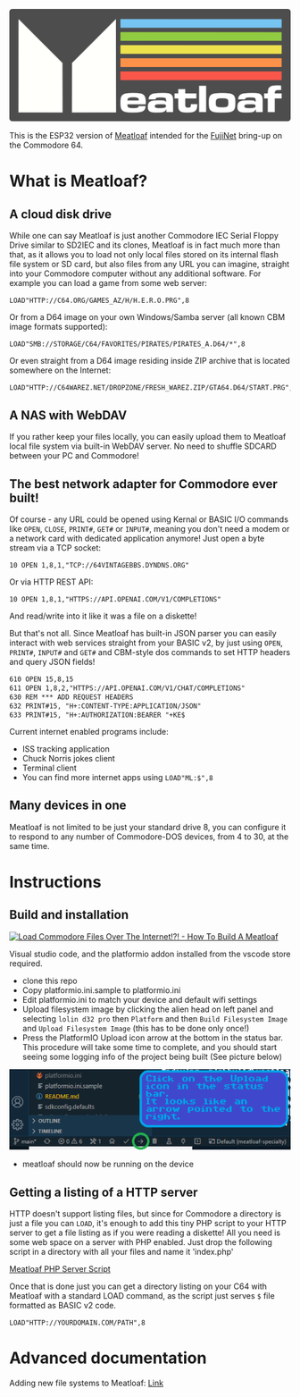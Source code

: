 [![Meatloaf (C64/C128/VIC20/+4)](images/meatloaf.logo.png)](https://meatloaf.cc)

This is the ESP32 version of [Meatloaf](https://github.com/idolpx/meatloaf) intended for the [FujiNet](https://github.com/FujiNetWIFI/) bring-up on the Commodore 64.

# What is Meatloaf?

## A cloud disk drive

While one can say Meatloaf is just another Commodore IEC Serial Floppy Drive similar to SD2IEC and its clones, Meatloaf is in fact much more than that, as it allows you to load not only local files stored on its internal flash file system or SD card, but also files from any URL you can imagine, straight into your Commodore computer without any additional software. For example you can load a game from some web server:

```BASIC
LOAD"HTTP://C64.ORG/GAMES_AZ/H/H.E.R.O.PRG",8
```

Or from a D64 image on your own Windows/Samba server (all known CBM image formats supported):

```BASIC
LOAD"SMB://STORAGE/C64/FAVORITES/PIRATES/PIRATES_A.D64/*",8
```

Or even straight from a D64 image residing inside ZIP archive that is located somewhere on the Internet:

```BASIC
LOAD"HTTP://C64WAREZ.NET/DROPZONE/FRESH_WAREZ.ZIP/GTA64.D64/START.PRG",8
```

## A NAS with WebDAV

If you rather keep your files locally, you can easily upload them to Meatloaf local file system via built-in WebDAV server. No need to shuffle SDCARD between your PC and Commodore!

## The best network adapter for Commodore ever built!

Of course - any URL could be opened using Kernal or BASIC I/O commands like `OPEN`, `CLOSE`, `PRINT#`, `GET#` or `INPUT#`, meaning you don't need a modem or a network card with dedicated application anymore! Just open a byte stream via a TCP socket:

```BASIC
10 OPEN 1,8,1,"TCP://64VINTAGEBBS.DYNDNS.ORG"
```

Or via HTTP REST API:

```BASIC
10 OPEN 1,8,1,"HTTPS://API.OPENAI.COM/V1/COMPLETIONS"
```

And read/write into it like it was a file on a diskette!

But that's not all. Since Meatloaf has built-in JSON parser you can easily interact with web services straight from your BASIC v2, by just using `OPEN`, `PRINT#`, `INPUT#` and `GET#` and CBM-style dos commands to set HTTP headers and query JSON fields!

```BASIC
610 OPEN 15,8,15
611 OPEN 1,8,2,"HTTPS://API.OPENAI.COM/V1/CHAT/COMPLETIONS"
630 REM *** ADD REQUEST HEADERS
632 PRINT#15, "H+:CONTENT-TYPE:APPLICATION/JSON"
633 PRINT#15, "H+:AUTHORIZATION:BEARER "+KE$
```

Current internet enabled programs include:

- ISS tracking application
- Chuck Norris jokes client
- Terminal client
- You can find more internet apps using `LOAD"ML:$",8`

## Many devices in one

Meatloaf is not limited to be just your standard drive 8, you can configure it to respond to any number of Commodore-DOS devices, from 4 to 30, at the same time.

# Instructions

## Build and installation

[![Load Commodore Files Over The Internet!?! - How To Build A Meatloaf](https://img.youtube.com/vi/QXQjwKSVHjo/maxresdefault.jpg)](https://www.youtube.com/watch?v=QXQjwKSVHjo)

Visual studio code, and the platformio addon installed from the vscode store required.

- clone this repo
- Copy platformio.ini.sample to platformio.ini
- Edit platformio.ini to match your device and default wifi settings
- Upload filesystem image by clicking the alien head on left panel and selecting `lolin d32 pro` then `Platform` and then `Build Filesystem Image` and `Upload Filesystem Image` (this has to be done only once!)
- Press the PlatformIO Upload icon arrow at the bottom in the status bar. This procedure will take some time to complete, and you should start seeing some logging info of the project being built (See picture below)

![platformio_upload](/images/ml-build-1.png)

- meatloaf should now be running on the device

## Getting a listing of a HTTP server

HTTP doesn't support listing files, but since for Commodore a directory is just a file you can `LOAD`, it's enough to add this tiny PHP script to your HTTP server to get a file listing as if you were reading a diskette!
All you need is some web space on a server with PHP enabled.
Just drop the following script in a directory with all your files and name it 'index.php'

[Meatloaf PHP Server Script](https://gist.github.com/idolpx/ab8874f8396b6fa0d89cc9bab1e4dee2)

Once that is done just you can get a directory listing on your C64 with Meatloaf with a standard LOAD command, as the script just serves `$` file formatted as BASIC v2 code.

```
LOAD"HTTP://YOURDOMAIN.COM/PATH",8
```

# Advanced documentation

Adding new file systems to Meatloaf: [Link](doc/filesystems.md)
